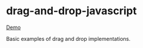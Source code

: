 # drag-and-drop-javascript
[Demo](https://alvar91.github.io/drag-and-drop-javascript/)

Basic examples of drag and drop implementations.
